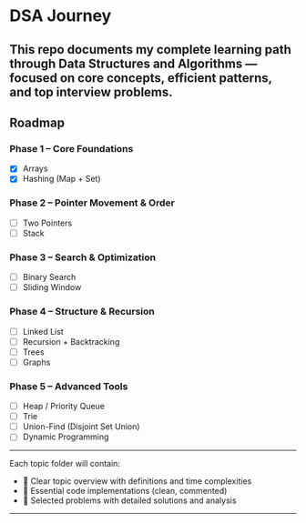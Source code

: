 #  DSA Journey

This repo documents my complete learning path through Data Structures and Algorithms — focused on core concepts, efficient patterns, and top interview problems.
---

##  Roadmap

###  Phase 1 – Core Foundations
- [x] Arrays
- [x] Hashing (Map + Set)

###  Phase 2 – Pointer Movement & Order
- [ ] Two Pointers
- [ ] Stack

###  Phase 3 – Search & Optimization
- [ ] Binary Search
- [ ] Sliding Window

###  Phase 4 – Structure & Recursion
- [ ] Linked List
- [ ] Recursion + Backtracking
- [ ] Trees
- [ ] Graphs

###  Phase 5 – Advanced Tools
- [ ] Heap / Priority Queue
- [ ] Trie
- [ ] Union-Find (Disjoint Set Union)
- [ ] Dynamic Programming

---
Each topic folder will contain:

- 🔹 Clear topic overview with definitions and time complexities  
- 🔹 Essential code implementations (clean, commented)  
- 🔹 Selected problems with detailed solutions and analysis  

---

